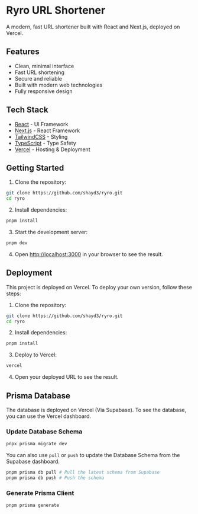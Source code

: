 # Ryro URL Shortener

A modern, fast URL shortener built with React and Next.js, deployed on Vercel.

## Features

- Clean, minimal interface
- Fast URL shortening
- Secure and reliable
- Built with modern web technologies
- Fully responsive design

## Tech Stack

- [React](https://react.dev/) - UI Framework
- [Next.js](https://nextjs.org/) - React Framework
- [TailwindCSS](https://tailwindcss.com/) - Styling
- [TypeScript](https://www.typescriptlang.org/) - Type Safety
- [Vercel](https://vercel.com/) - Hosting & Deployment

## Getting Started

1. Clone the repository:

```bash
git clone https://github.com/shayd3/ryro.git
cd ryro
```

2. Install dependencies:

```bash
pnpm install
```

3. Start the development server:

```bash
pnpm dev
```

4. Open [http://localhost:3000](http://localhost:3000) in your browser to see the result.

## Deployment

This project is deployed on Vercel. To deploy your own version, follow these steps:

1. Clone the repository:

```bash
git clone https://github.com/shayd3/ryro.git
cd ryro
```

2. Install dependencies:

```bash
pnpm install
```

3. Deploy to Vercel:

```bash
vercel
```

4. Open your deployed URL to see the result.

## Prisma Database

The database is deployed on Vercel (Via Supabase). To see the database, you can use the Vercel dashboard.

### Update Database Schema

```bash
pnpx prisma migrate dev
```
You can also use `pull` or `push` to update the Database Schema from the Supabase dashboard.
```bash
pnpm prisma db pull # Pull the latest schema from Supabase
pnpm prisma db push # Push the schema
```

### Generate Prisma Client

```bash
pnpm prisma generate
```
